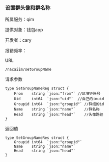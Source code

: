 ### 设置群头像和群名称

所属服务：qim

提供对象：钱包app

开发者：cary

报错频率：

URL

```
/nacaiim/setGroupName
```

请求参数

    type SetGroupNameReq struct {
        From    string `json:"from"` //区块链账号
        Uid     int64  `json:"uid"`  //自己的imuid
        Groupid int64  `json:"groupid"` //群组的id
        Name    string `json:"name"`    //群名称
        Head    string `json:"head"`    //头像路径
    }

返回值

    type SetGroupNameRes struct {
        Groupid int64  `json:"groupid"`
        Name    string `json:"name"`
        Head    string `json:"head"`
    }



